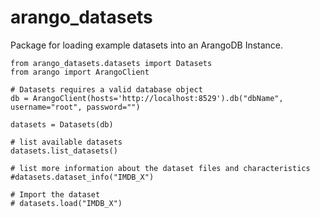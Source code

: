# arango_datasets
Package for loading example datasets into an ArangoDB Instance.

```
from arango_datasets.datasets import Datasets
from arango import ArangoClient

# Datasets requires a valid database object 
db = ArangoClient(hosts='http://localhost:8529').db("dbName", username="root", password="")

datasets = Datasets(db)

# list available datasets
datasets.list_datasets()

# list more information about the dataset files and characteristics 
#datasets.dataset_info("IMDB_X")

# Import the dataset
# datasets.load("IMDB_X")
```